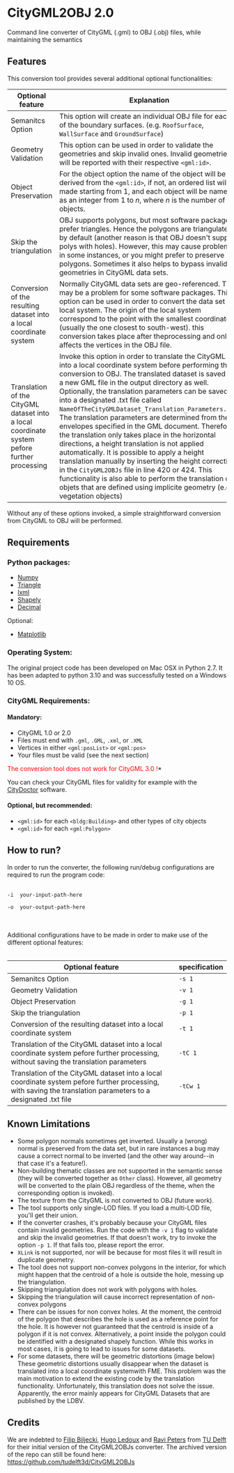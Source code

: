 # CityGML2OBJ 2.0
Command line converter of CityGML (.gml) to OBJ (.obj) files, while maintaining the semantics 

## Features
This conversion tool provides several additional optional functionalities:

| Optional feature | Explanation |
| -------- | -------- |
| Semanitcs Option| This option will create an individual OBJ file for each of the boundary surfaces. (e.g. `RoofSurface`, `WallSurface` and `GroundSurface`) |
| Geometry Validation | This option can be used in order to validate the geometries and skip invalid ones. Invalid geometries will be reported with their respective `<gml:id>`.|
| Object Preservation | For the object option the name of the object will be derived from the `<gml:id>`, if not, an ordered list will be made starting from 1, and each object will be named as an integer from 1 to *n*, where *n* is the number of objects. |
| Skip the triangulation | OBJ supports polygons, but most software packages prefer triangles. Hence the polygons are triangulated by default (another reason is that OBJ doesn't support polys with holes). However, this may cause problems in some instances, or you might prefer to preserve polygons. Sometimes it also helps to bypass invalid geometries in CityGML data sets. |
| Conversion of the resulting dataset into a local coordinate system | Normally CityGML data sets are geo-referenced. This may be a problem for some software packages. This option can be used in order to convert the data set to a local system. The origin of the local system correspond to the point with the smallest coordinates (usually the one closest to south-west). this conversion takes place after theprocessing and only affects the vertices in the OBJ file. |
| Translation of the CityGML dataset into a local coordinate system pefore further processing |Invoke this option in order to translate the CityGML File into a local coordinate system before performing the conversion to OBJ. The translated dataset is saved as a new GML file in the output directory as well. Optionally, the translation parameters can be saved into a designated .txt file called `NameOfTheCityGMLDataset_Translation_Parameters.txt`. The translation parameters are determined from the envelopes specified in the GML document. Therefore, the translation only takes place in the horizontal directions, a height translation is not applied automatically. It is possible to apply a height translation manually by inserting the height correction in the `CityGML2OBJs` file in line 420 or 424. This functionality is also able to perform the translation of objets that are defined using implicite geometry (e.g vegetation objects)|

Without any of these options invoked, a simple straightforward conversion from CityGML to OBJ will be performed.

## Requirements
### Python packages:

+ [Numpy](http://docs.scipy.org/doc/numpy/user/install.html) 
+ [Triangle](http://dzhelil.info/triangle/)
+ [lxml](http://lxml.de)
+ [Shapely](https://github.com/Toblerity/Shapely)
+ [Decimal](https://docs.python.org/3/library/decimal.html)
  
Optional:

+ [Matplotlib](http://matplotlib.org/users/installing.html)

### Operating System:

The original project code has been developed on Mac OSX in Python 2.7. It has been adapted to python 3.10 and was successfully tested on a Windows 10 OS.

### CityGML Requirements:

#### Mandatory:

+ CityGML 1.0 or 2.0
+ Files must end with `.gml`, `.GML`, `.xml`, or `.XML`
+ Vertices in either `<gml:posList>` or `<gml:pos>`
+ Your files must be valid (see the next section)

<span style="color:red">The conversion tool does not work for CityGML 3.0 !</span>*

You can check your CityGML files for validity for example with the [CityDoctor](https://www.citydoctor.eu/de/startseite.html) software.

#### Optional, but recommended:

+ `<gml:id>` for each `<bldg:Building>` and other types of city objects
+ `<gml:id>` for each `<gml:Polygon>`

## How to run?
In order to run the converter, the following run/debug configurations are required to run the program code:
<br></br>



  
  `-i  your-input-path-here` 
  
  `-o  your-output-path-here` 
  

  

<br></br>
Additional configurations have to be made in order to make use of the different optional features:
<br></br>

| Optional feature | specification |
| -------- | -------- |
| Semanitcs Option|`-s 1`|
| Geometry Validation | `-v 1`|
| Object Preservation | `-g 1`|
| Skip the triangulation | `-p 1`|
| Conversion of the resulting dataset into a local coordinate system | `-t 1`|
| Translation of the CityGML dataset into a local coordinate system pefore further processing, without saving the translation parameters|`-tC 1`|
| Translation of the CityGML dataset into a local coordinate system pefore further processing, with saving the translation parameters to a designated .txt file|`-tCw 1`|

## Known Limitations

* Some polygon normals sometimes get inverted. Usually a (wrong) normal is preserved from the data set, but in rare instances a bug may cause a correct normal to be inverted (and the other way around--in that case it's a feature!).
* Non-building thematic classes are not supported in the semantic sense (they will be converted together as `Other` class). However, all geometry will be converted to the plain OBJ regardless of the theme, when the corresponding option is invoked).
* The texture from the CityGML is not converted to OBJ (future work).
* The tool supports only single-LOD files. If you load a multi-LOD file, you'll get their union.
* If the converter crashes, it's probably because your CityGML files contain invalid geometries. Run the code with the `-v 1` flag to validate and skip the invalid geometries. If that doesn't work, try to invoke the option `-p 1`. If that fails too, please report the error.
* `XLink` is not supported, nor will be because for most files it will result in duplicate geometry. 
* The tool does not support non-convex polygons in the interior, for which might happen that the centroid of a hole is outside the hole, messing up the triangulation.
* Skipping triangulation does not work with polygons with holes.
* Skipping the triangulation will cause incorrect representation of non-convex polygons
* There can be issues for non convex holes. At the moment, the centroid of the polygon that describes the hole is used as a reference point for the hole. It is however not guaranteed that the centroid is inside of a polygon if it is not convex. Alternatively, a point inside the polygon could be identified with a designated shapely function. While this works in most cases, it is going to lead to issues for some datasets.
* For some datasets, there will be geometric distortions (image below) These geometric distortions usually disappear when the dataset is translated into a local   coordinate systemwith FME. This problem was the main motivation to extend the existing code by the translation functionality. Unfortunately, this translation does not solve the issue. Apparently, the error mainly appears for CityGML Datasets that are published by the LDBV.




## Credits
We are indebted to [Filip Biljecki](https://github.com/fbiljecki), [Hugo Ledoux](https://github.com/hugoledoux) and [Ravi Peters](https://github.com/Ylannl) from [TU Delft](https://github.com/tudelft3d) for their initial version of the CityGML2OBJs converter. The archived version of the repo can still be found here: https://github.com/tudelft3d/CityGML2OBJs
